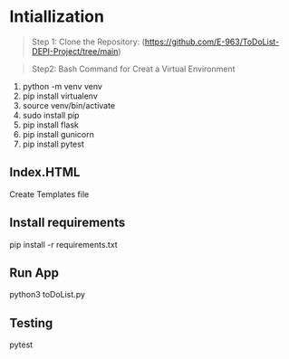 # Intiallization

> Step 1: Clone the Repository: (https://github.com/E-963/ToDoList-DEPI-Project/tree/main)

> Step2: Bash Command for Creat a Virtual Environment

  1. python -m venv venv
  2. pip install virtualenv
  3. source venv/bin/activate
  4. sudo install pip
  5. pip install flask
  6. pip install gunicorn
  7. pip install pytest

## Index.HTML

 Create Templates file 

## Install requirements

 pip install -r requirements.txt

## Run App

  python3  toDoList.py 

## **Testing** 

pytest

